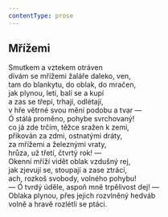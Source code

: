 ```yaml
---
contentType: prose
---
```


## Mřížemi

Smutkem a vztekem otráven  
dívám se mřížemi žaláře daleko, ven,  
tam do blankytu, do oblak, do mračen,  
jak plynou, letí, balí se a kupí  
a zas se třepí, trhají, odlétají,  
v hře větrné svou mění podobu a tvar —  
Ó stálá proměno, pohybe svrchovaný!  
co já zde trčím, těžce sražen k zemi,  
přikován za zdmi, ostnatými dráty,  
za mřížemi a železnými vraty,  
hrůza, už třetí, čtvrtý rok! —  
Okenní mříží vidět oblak vzdušný rej,  
jak zjevují se, stoupají a zase ztrácí,  
ach, rozkoš svobody, volného pohybu!  
— Ó tvrdý úděle, aspoň mně trpělivost dej! —  
Oblaka plynou, přes jejich rozvlněný hedváb  
volně a hravě rozlétli se ptáci.
